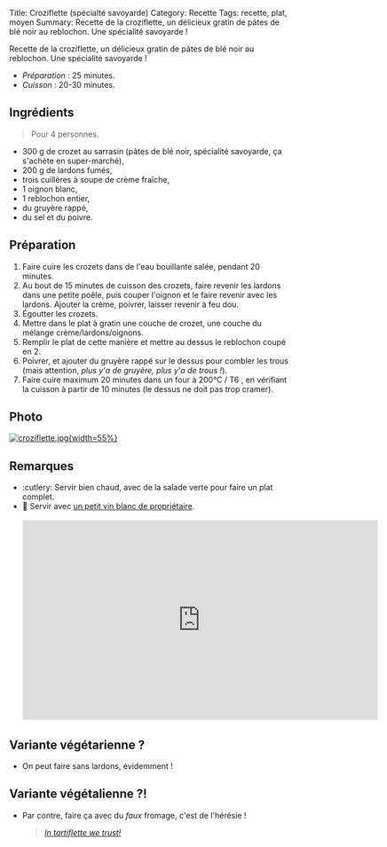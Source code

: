 Title: Croziflette (spécialté savoyarde)
Category: Recette
Tags: recette, plat, moyen
Summary: Recette de la croziflette, un délicieux gratin de pâtes de blé noir au reblochon. Une spécialité savoyarde !

Recette de la croziflette, un délicieux gratin de pâtes de blé noir au reblochon. Une spécialité savoyarde !

- *Préparation* : 25 minutes.
- *Cuisson* : 20-30 minutes.

## Ingrédients
> Pour 4 personnes.

- 300 g de crozet au sarrasin (pâtes de blé noir, spécialité savoyarde, ça s'achète en super-marché),
- 200 g de lardons fumés,
- trois cuillères à soupe de crème fraîche,
- 1 oignon blanc,
- 1 reblochon entier,
- du gruyère rappé,
- du sel et du poivre.

## Préparation
1. Faire cuire les crozets dans de l'eau bouillante salée, pendant 20 minutes.
2. Au bout de 15 minutes de cuisson des crozets, faire revenir les lardons dans une petite poêle, puis couper l'oignon et le faire revenir avec les lardons. Ajouter la crème, poivrer, laisser revenir à feu dou.
3. Égoutter les crozets.
4. Mettre dans le plat à gratin une couche de crozet, une couche du mélange crème/lardons/oignons.
5. Remplir le plat de cette manière et mettre au dessus le reblochon coupé en 2.
6. Poivrer, et ajouter du gruyère rappé sur le dessus pour combler les trous (mais attention, *plus y'a de gruyère, plus y'a de trous !*).
7. Faire cuire maximum 20 minutes dans un four à 200°C / T6 <i class="fa fa-thermometer-full" aria-hidden="true"></i>, en vérifiant la cuisson à partir de 10 minutes (le dessus ne doit pas trop cramer).

## Photo
[![croziflette.jpg]({filename}images/croziflette.jpg){width=55%}]({filename}images/croziflette.jpg)

## Remarques
- :cutlery: Servir bien chaud, avec de la salade verte pour faire un plat complet.
- :wine_glass: Servir avec [un petit vin blanc de propriétaire](https://www.youtube.com/watch?v=9A0BU2g1rpA).
    <br><br><iframe width="640" height="360" src="https://www.youtube.com/embed/9A0BU2g1rpA" frameborder="0" gesture="media" allow="encrypted-media" allowfullscreen></iframe><br>

## Variante végétarienne ?
- On peut faire sans lardons, évidemment !

## Variante végétalienne ?!
- Par contre, faire ça avec du *faux* fromage, c'est de l'hérésie !
  > [*In tartiflette we trust!*](http://www.skipass.com/shop/in-tartiflette-we-trust/)
